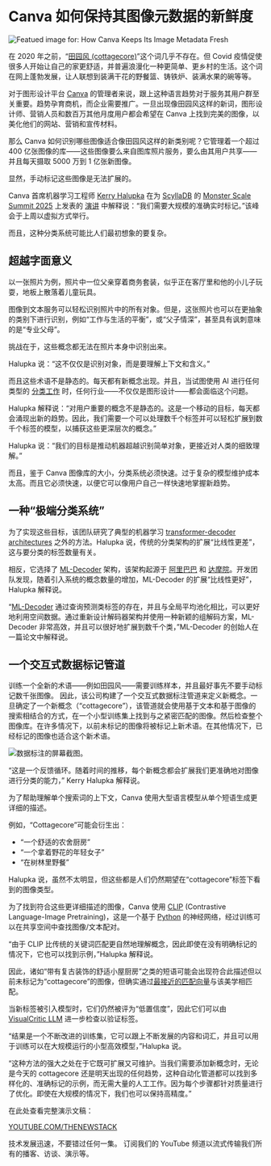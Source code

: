 # Canva 如何保持其图像元数据的新鲜度

![Featued image for: How Canva Keeps Its Image Metadata Fresh](https://cdn.thenewstack.io/media/2025/03/b94f2d61-canvas-monsterscale-1024x580.jpg)

在 2020 年之前，“[田园风 (cottagecore)](https://www.architecturaldigest.com/story/what-exactly-is-cottagecore)”这个词几乎不存在。但 Covid 疫情促使很多人开始让自己的家更舒适，并普遍浪漫化一种更简单、更乡村的生活。这个词在网上蓬勃发展，让人联想到装满干花的野餐篮、铸铁炉、装满水果的碗等等。

对于图形设计平台 [Canva](https://www.canva.com/) 的管理者来说，跟上这种语言趋势对于服务其用户群至关重要。趋势孕育商机，而企业需要推广。一旦出现像田园风这样的新词，图形设计师、营销人员和数百万其他月度用户都会希望在 Canva 上找到完美的图像，以美化他们的网站、营销和宣传材料。

那么 Canva 如何识别哪些图像适合像田园风这样的新类别呢？它管理着一个超过 400 亿张图像的库——这些图像要么来自图库照片服务，要么由其用户共享——并且每天摄取 5000 万到 1 亿张新图像。

显然，手动标记这些图像是无法扩展的。

Canva 首席机器学习工程师 [Kerry Halupka](https://www.linkedin.com/in/kerry-halupka/?originalSubdomain=au) 在为 [ScyllaDB](https://www.scylladb.com/?utm_content=inline+mention) 的 [Monster Scale Summit 2025](https://www.scylladb.com/monster-scale-summit/on-demand/) 上发表的 [演讲](https://www.scylladb.com/tech-talk/30b-images-and-counting-scaling-canvas-content-understanding-pipelines/) 中解释说：“我们需要大规模的准确实时标记。”该峰会于上周以虚拟方式举行。

而且，这种分类系统可能比人们最初想象的要复杂。

## 超越字面意义

以一张照片为例，照片中一位父亲穿着商务套装，似乎正在客厅里和他的小儿子玩耍，地板上散落着儿童玩具。

图像到文本服务可以轻松识别照片中的所有对象。但是，这张照片也可以在更抽象的类别下进行识别，例如“工作与生活的平衡”，或“父子情深”，甚至具有讽刺意味的是“专业父母”。

挑战在于，这些概念都无法在照片本身中识别出来。

Halupka 说：“这不仅仅是识别对象，而是要理解上下文和含义。”

而且这些术语不是静态的。每天都有新概念出现。并且，当试图使用 AI 进行任何类型的 [分类工作](https://thenewstack.io/graph-embeddings-101-key-terms-concepts-and-ai-applications/) 时，任何行业——不仅仅是图形设计——都会面临这个问题。

Halupka 解释说：“对用户重要的概念不是静态的。这是一个移动的目标，每天都会涌现出新的趋势。因此，我们需要一个可以处理数千个标签并可以轻松扩展到数千个标签的模型，以捕获这些更深层次的概念。”

Halupka 说：“我们的目标是推动机器超越识别简单对象，更接近对人类的细致理解。”

而且，鉴于 Canva 图像库的大小，分类系统必须快速。过于复杂的模型维护成本太高。而且它必须快速，以便它可以像用户自己一样快速地掌握新趋势。

## 一种“极端分类系统”

为了实现这些目标，该团队研究了典型的机器学习 [transformer-decoder architectures](https://thenewstack.io/how-liquid-ai-is-challenging-transformer-based-ai-models/) 之外的方法。Halupka 说，传统的分类架构的扩展“比线性更差”，这与要分类的标签数量有关。

相反，它选择了 [ML-Decoder](https://arxiv.org/abs/2111.12933) 架构，该架构起源于 [阿里巴巴](https://thenewstack.io/alibaba-github-repos-most-active-in-china/) 和 [达摩院](https://damo.alibaba.com/about?language=en)。开发团队发现，随着引入系统的概念数量的增加，ML-Decoder 的扩展“比线性更好”，Halupka 解释说。

“[ML-Decoder](https://arxiv.org/pdf/2111.12933) 通过查询预测类标签的存在，并且与全局平均池化相比，可以更好地利用空间数据。通过重新设计解码器架构并使用一种新颖的组解码方案，ML-Decoder 非常高效，并且可以很好地扩展到数千个类，”ML-Decoder 的创始人在一篇论文中解释说。

## 一个交互式数据标记管道

训练一个全新的术语——例如田园风——需要训练样本，并且最好事先不要手动标记数千张图像。
因此，该公司构建了一个交互式数据标注管道来定义新概念。一旦确定了一个新概念（“cottagecore”），该管道就会使用基于文本和基于图像的搜索相结合的方式，在一个小型训练集上找到与之紧密匹配的图像。然后检查整个图像库。在许多情况下，以前未标记的图像将被标记上新术语。在其他情况下，已经标记的图像也适合这个新术语。

![数据标注的屏幕截图。](https://cdn.thenewstack.io/media/2025/03/85d97064-monsterscale-canva-03.jpg)

“这是一个反馈循环。随着时间的推移，每个新概念都会扩展我们更准确地对图像进行分类的能力，” Kerry Halupka 解释说。

为了帮助理解单个搜索词的上下文，Canva 使用大型语言模型从单个短语生成更详细的描述。

例如，“Cottagecore”可能会衍生出：

- “一个舒适的农舍厨房”
- “一个拿着野花的年轻女子”
- “在树林里野餐”

Halupka 说，虽然不太明显，但这些都是人们仍然期望在“cottagecore”标签下看到的图像类型。

为了找到符合这些更详细描述的图像，Canva 使用 [CLIP](https://github.com/openai/CLIP) (Contrastive Language-Image Pretraining)，这是一个基于 [Python](https://thenewstack.io/what-is-python/) 的神经网络，经过训练可以在共享空间中查找图像/文本配对。

“由于 CLIP 比传统的关键词匹配更自然地理解概念，因此即使在没有明确标记的情况下，它也可以找到示例，”Halupka 解释说。

因此，诸如“带有复古装饰的舒适小屋厨房”之类的短语可能会出现符合此描述但以前未标记为“cottagecore”的图像，但确实通过[最接近的匹配向量](https://thenewstack.io/vector-processing-understand-this-new-revolution-in-search/)与该美学相匹配。

当新标签被引入模型时，它们仍然被评为“低置信度”，因此它们可以由 [VisualCritic LLM](https://arxiv.org/abs/2403.12806) 进一步检查以验证标签。

“结果是一个不断改进的训练集，它可以跟上不断发展的内容和词汇，并且可以用于训练可以在大规模运行的小型高效模型，”Halupka 说。

“这种方法的强大之处在于它既可扩展又可维护。当我们需要添加新概念时，无论是今天的 cottagecore 还是明天出现的任何趋势，这种自动化管道都可以找到多样化的、准确标记的示例，而无需大量的人工工作。因为每个步骤都针对质量进行了优化。即使在大规模的情况下，我们也可以保持高精度。”

在此处查看完整演示文稿：

[YOUTUBE.COM/THENEWSTACK](https://youtube.com/thenewstack?sub_confirmation=1)

技术发展迅速，不要错过任何一集。 订阅我们的 YouTube 频道以流式传输我们所有的播客、访谈、演示等。